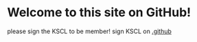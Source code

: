 # Welcome to this site on GitHub!
please sign the KSCL to be member!
sign KSCL on [.github](https://github.com/team-of-Phetdanai/.github)
